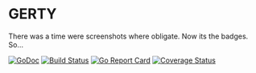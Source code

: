 # GERTY

There was a time were screenshots where obligate. Now its the badges. So...

[![GoDoc](https://godoc.org/github.com/unprofession-al/gerty?status.svg)](https://godoc.org/github.com/unprofession-al/gerty)
[![Build Status](https://travis-ci.org/unprofession-al/gerty.svg?branch=master)](https://travis-ci.org/unprofession-al/gerty)
[![Go Report Card](http://goreportcard.com/badge/unprofession-al/gerty)](http://goreportcard.com/report/unprofession-al/gerty)
[![Coverage Status](https://coveralls.io/repos/unprofession-al/gerty/badge.svg?branch=master&service=github)](https://coveralls.io/github/unprofession-al/gerty?branch=master)
